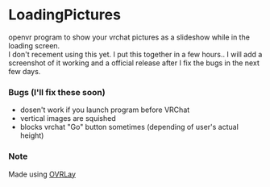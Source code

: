 # LoadingPictures
openvr program to show your vrchat pictures as a slideshow while in the loading screen.<br>
I don't recement using this yet. I put this together in a few hours.. I will add a screenshot of it working and a official release after I fix the bugs in the next few days.

### Bugs (I'll fix these soon)
* dosen't work if you launch program before VRChat
* vertical images are squished
* blocks vrchat "Go" button sometimes (depending of user's actual height)

### Note
Made using [OVRLay](https://github.com/benotter/OVRLay)

